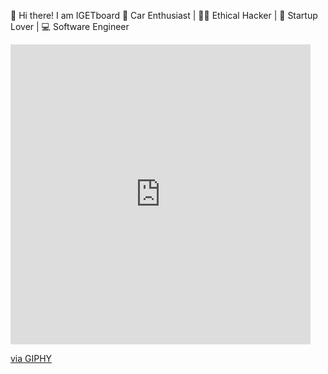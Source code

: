 👋 Hi there! I am IGETboard
🚗 Car Enthusiast | 🕵️‍♂️ Ethical Hacker | 🚀 Startup Lover | 💻 Software Engineer




<iframe src="https://giphy.com/embed/9JrvLb0fnrn7k1ZjhX" width="480" height="480" style="" frameBorder="0" class="giphy-embed" allowFullScreen></iframe><p><a href="https://giphy.com/gifs/cute-animal-mood-9JrvLb0fnrn7k1ZjhX">via GIPHY</a></p>
